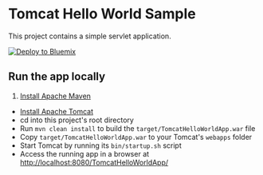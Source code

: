 # Tomcat Hello World Sample

This project contains a simple servlet application.

[![Deploy to Bluemix](https://bluemix.net/deploy/button.png)](https://bluemix.net/deploy?repository=https://github.com/IBM-Bluemix/java-tomcat-helloworld)

## Run the app locally

1. [Install Apache Maven][]
+ [Install Apache Tomcat][]
+ cd into this project's root directory
+ Run `mvn clean install` to build the `target/TomcatHelloWorldApp.war` file
+ Copy `target/TomcatHelloWorldApp.war` to your Tomcat's `webapps` folder
+ Start Tomcat by running its `bin/startup.sh` script
+ Access the running app in a browser at <http://localhost:8080/TomcatHelloWorldApp/>
 
[Install Apache Maven]: http://maven.apache.org/
[Install Apache Tomcat]: http://tomcat.apache.org/
